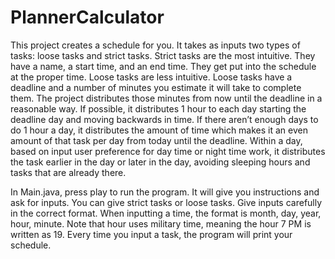 # PlannerCalculator
This project creates a schedule for you. It takes as inputs two types of tasks: loose tasks and strict tasks. Strict tasks are the most intuitive. They have a name, a start time, and an end time. They get put into the schedule at the proper time. Loose tasks are less intuitive. Loose tasks have a deadline and a number of minutes you estimate it will take to complete them. The project distributes those minutes from now until the deadline in a reasonable way. If possible, it distributes 1 hour to each day starting the deadline day and moving backwards in time. If there aren’t enough days to do 1 hour a day, it distributes the amount of time which makes it an even amount of that task per day from today until the deadline. Within a day, based on input user preference for day time or night time work, it distributes the task earlier in the day or later in the day, avoiding sleeping hours and tasks that are already there.

In Main.java, press play to run the program. It will give you instructions and ask for inputs. You can give strict tasks or loose tasks. Give inputs carefully in the correct format. When inputting a time, the format is month, day, year, hour, minute. Note that hour uses military time, meaning the hour 7 PM is written as 19. Every time you input a task, the program will print your schedule.
